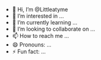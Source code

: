 - 👋 Hi, I’m @Littleatyme
- 👀 I’m interested in ...
- 🌱 I’m currently learning ...
- 💞️ I’m looking to collaborate on ...
- 📫 How to reach me ...
- 😄 Pronouns: ...
- ⚡ Fun fact: ...

<!---
Littleatyme/Littleatyme is a ✨ special ✨ repository because its `README.md` (this file) appears on your GitHub profile.
You can click the Preview link to take a look at your changes.
--->
